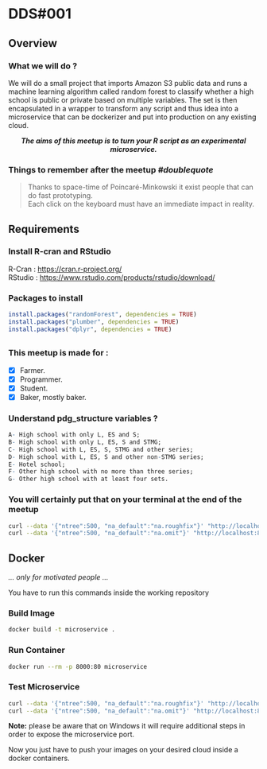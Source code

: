 # DDS#001

## Overview

### What we will do ?

We will do a small project that imports Amazon S3 public data and runs a machine learning algorithm called random forest to classify whether a high school is public or private based on multiple variables. The set is then encapsulated in a wrapper to transform any script and thus idea into a microservice that can be dockerizer and put into production on any existing cloud. 

<p align="center">
<b> <i> The aims of this meetup is to turn your R script as an experimental microservice. </i> </b>
</p>

### Things to remember after the meetup <i> #doublequote </i>

> Thanks to space-time of Poincaré-Minkowski it exist people that can do fast prototyping.  
> Each click on the keyboard must have an immediate impact in reality.

## Requirements

### Install R-cran and RStudio

R-Cran : https://cran.r-project.org/  
RStudio : https://www.rstudio.com/products/rstudio/download/  

### Packages to install

```R
install.packages("randomForest", dependencies = TRUE)
install.packages("plumber", dependencies = TRUE)
install.packages("dplyr", dependencies = TRUE)
```

## 

### This meetup is made for :

- [x] Farmer.
- [x] Programmer.
- [x] Student.
- [x] Baker, mostly baker.

### Understand pdg_structure variables ?

```R
A- High school with only L, ES and S;
B- High school with only L, ES, S and STMG;
C- High school with L, ES, S, STMG and other series;
D- High school with L, ES, S and other non-STMG series;
E- Hotel school;
F- Other high school with no more than three series;
G- Other high school with at least four sets.
```

### You will certainly put that on your terminal at the end of the meetup

```bash
curl --data '{"ntree":500, "na_default":"na.roughfix"}' "http://localhost:8000/meetup"
curl --data '{"ntree":500, "na_default":"na.omit"}' "http://localhost:8000/meetup"
```

## Docker

_... only for motivated people ..._

You have to run this commands inside the working repository

### Build Image

```bash
docker build -t microservice . 
```

### Run Container

```bash
docker run --rm -p 8000:80 microservice
```

### Test Microservice

```bash
curl --data '{"ntree":500, "na_default":"na.roughfix"}' "http://localhost:8000/meetup"
curl --data '{"ntree":500, "na_default":"na.omit"}' "http://localhost:8000/meetup"
```

**Note:** please be aware that on Windows it will require additional steps in order to expose the microservice port.

Now you just have to push your images on your desired cloud inside a docker containers.
